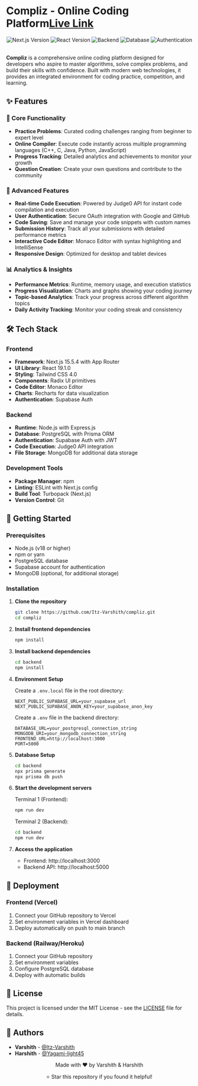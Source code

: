 # Compliz - Online Coding Platform[Live Link](https://compliz.vercel.app/)

<div align="center">
  <img src="https://img.shields.io/badge/Next.js-15.5.4-black?style=for-the-badge&logo=next.js" alt="Next.js Version" />
  <img src="https://img.shields.io/badge/React-19.1.0-blue?style=for-the-badge&logo=react" alt="React Version" />
  <img src="https://img.shields.io/badge/Node.js-Express-green?style=for-the-badge&logo=node.js" alt="Backend" />
  <img src="https://img.shields.io/badge/PostgreSQL-Database-blue?style=for-the-badge&logo=postgresql" alt="Database" />
  <img src="https://img.shields.io/badge/Supabase-Auth-green?style=for-the-badge&logo=supabase" alt="Authentication" />
</div>

<br>

**Compliz** is a comprehensive online coding platform designed for developers who aspire to master algorithms, solve complex problems, and build their skills with confidence. Built with modern web technologies, it provides an integrated environment for coding practice, competition, and learning.

## ✨ Features

### 🎯 Core Functionality

- **Practice Problems**: Curated coding challenges ranging from beginner to expert level
- **Online Compiler**: Execute code instantly across multiple programming languages (C++, C, Java, Python, JavaScript)
- **Progress Tracking**: Detailed analytics and achievements to monitor your growth
- **Question Creation**: Create your own questions and contribute to the community

### 🚀 Advanced Features

- **Real-time Code Execution**: Powered by Judge0 API for instant code compilation and execution
- **User Authentication**: Secure OAuth integration with Google and GitHub
- **Code Saving**: Save and manage your code snippets with custom names
- **Submission History**: Track all your submissions with detailed performance metrics
- **Interactive Code Editor**: Monaco Editor with syntax highlighting and IntelliSense
- **Responsive Design**: Optimized for desktop and tablet devices

### 📊 Analytics & Insights

- **Performance Metrics**: Runtime, memory usage, and execution statistics
- **Progress Visualization**: Charts and graphs showing your coding journey
- **Topic-based Analytics**: Track your progress across different algorithm topics
- **Daily Activity Tracking**: Monitor your coding streak and consistency

## 🛠️ Tech Stack

### Frontend

- **Framework**: Next.js 15.5.4 with App Router
- **UI Library**: React 19.1.0
- **Styling**: Tailwind CSS 4.0
- **Components**: Radix UI primitives
- **Code Editor**: Monaco Editor
- **Charts**: Recharts for data visualization
- **Authentication**: Supabase Auth

### Backend

- **Runtime**: Node.js with Express.js
- **Database**: PostgreSQL with Prisma ORM
- **Authentication**: Supabase Auth with JWT
- **Code Execution**: Judge0 API integration
- **File Storage**: MongoDB for additional data storage

### Development Tools

- **Package Manager**: npm
- **Linting**: ESLint with Next.js config
- **Build Tool**: Turbopack (Next.js)
- **Version Control**: Git

## 🚀 Getting Started

### Prerequisites

- Node.js (v18 or higher)
- npm or yarn
- PostgreSQL database
- Supabase account for authentication
- MongoDB (optional, for additional storage)

### Installation

1. **Clone the repository**

   ```bash
   git clone https://github.com/Itz-Varshith/compliz.git
   cd compliz
   ```

2. **Install frontend dependencies**

   ```bash
   npm install
   ```

3. **Install backend dependencies**

   ```bash
   cd backend
   npm install
   ```

4. **Environment Setup**

   Create a `.env.local` file in the root directory:

   ```env
   NEXT_PUBLIC_SUPABASE_URL=your_supabase_url
   NEXT_PUBLIC_SUPABASE_ANON_KEY=your_supabase_anon_key
   ```

   Create a `.env` file in the backend directory:

   ```env
   DATABASE_URL=your_postgresql_connection_string
   MONGODB_URI=your_mongodb_connection_string
   FRONTEND_URL=http://localhost:3000
   PORT=5000
   ```

5. **Database Setup**

   ```bash
   cd backend
   npx prisma generate
   npx prisma db push
   ```

6. **Start the development servers**

   Terminal 1 (Frontend):

   ```bash
   npm run dev
   ```

   Terminal 2 (Backend):

   ```bash
   cd backend
   npm run dev
   ```

7. **Access the application**
   - Frontend: http://localhost:3000
   - Backend API: http://localhost:5000

## 🚀 Deployment

### Frontend (Vercel)

1. Connect your GitHub repository to Vercel
2. Set environment variables in Vercel dashboard
3. Deploy automatically on push to main branch

### Backend (Railway/Heroku)

1. Connect your GitHub repository
2. Set environment variables
3. Configure PostgreSQL database
4. Deploy with automatic builds


## 📝 License

This project is licensed under the MIT License - see the [LICENSE](LICENSE) file for details.

## 👥 Authors

- **Varshith**  - [@Itz-Varshith](https://github.com/Itz-Varshith)
- **Harshith**  - [@Yagami-light45](https://github.com/Yagami-light45)


<div align="center">
  <p>Made with ❤️ by Varshith & Harshith</p>
  <p>⭐ Star this repository if you found it helpful!</p>
</div>
